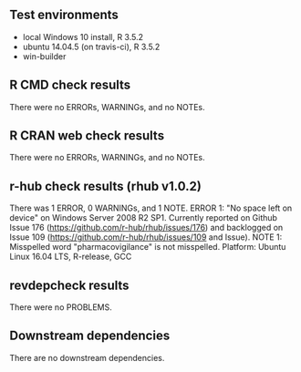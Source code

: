 ## Test environments
* local Windows 10 install, R 3.5.2
* ubuntu 14.04.5 (on travis-ci), R 3.5.2
* win-builder

## R CMD check results
There were no ERRORs, WARNINGs, and no NOTEs.

## R CRAN web check results
There were no ERRORs, WARNINGs, and no NOTEs.

## r-hub check results (rhub v1.0.2)
There was 1 ERROR, 0 WARNINGs, and 1 NOTE.
ERROR 1: "No space left on device" on Windows Server 2008 R2 SP1. Currently reported on Github Issue 176 (https://github.com/r-hub/rhub/issues/176) and backlogged on Issue 109 (https://github.com/r-hub/rhub/issues/109 and Issue).
NOTE 1: Misspelled word "pharmacovigilance" is not misspelled. Platform: Ubuntu Linux 16.04 LTS, R-release, GCC

## revdepcheck results
There were no PROBLEMS.

## Downstream dependencies
There are no downstream dependencies.
